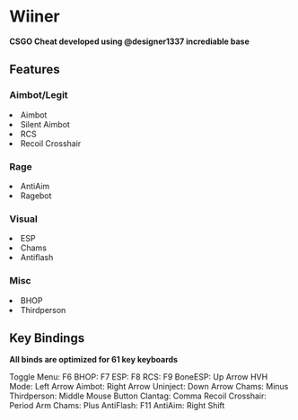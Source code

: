 # Wiiner

<b> CSGO Cheat developed using @designer1337 incrediable base </b>

<b> <h2> Features </h2> </b>

<h3>Aimbot/Legit</h3>
<li>Aimbot</li>
<li>Silent Aimbot</li>
<li>RCS</li>
<li>Recoil Crosshair</li>

<h3>Rage</h3>
<li>AntiAim</li>
<li>Ragebot</li>

<h3>Visual</h3>
<li>ESP</li>
<li>Chams</li>
<li>Antiflash</li>


<h3>Misc</h3>
<li>BHOP</li>
<li>Thirdperson</li>

<b> <h2> Key Bindings </h2> </b>
<b>All binds are optimized for 61 key keyboards</b>

</li>Toggle Menu: F6</li>
</li>BHOP: F7</li>
</li>ESP: F8</li>
</li>RCS: F9</li>
</li>BoneESP: Up Arrow</li>
</li>HVH Mode: Left Arrow</li>
</li>Aimbot: Right Arrow</li>
</li>Uninject: Down Arrow</li>
</li>Chams: Minus</li>
</li>Thirdperson: Middle Mouse Button</li>
</li>Clantag: Comma</li>
</li>Recoil Crosshair: Period</li>
</li>Arm Chams: Plus</li>
</li>AntiFlash: F11</li>
</li>AntiAim: Right Shift</li>
